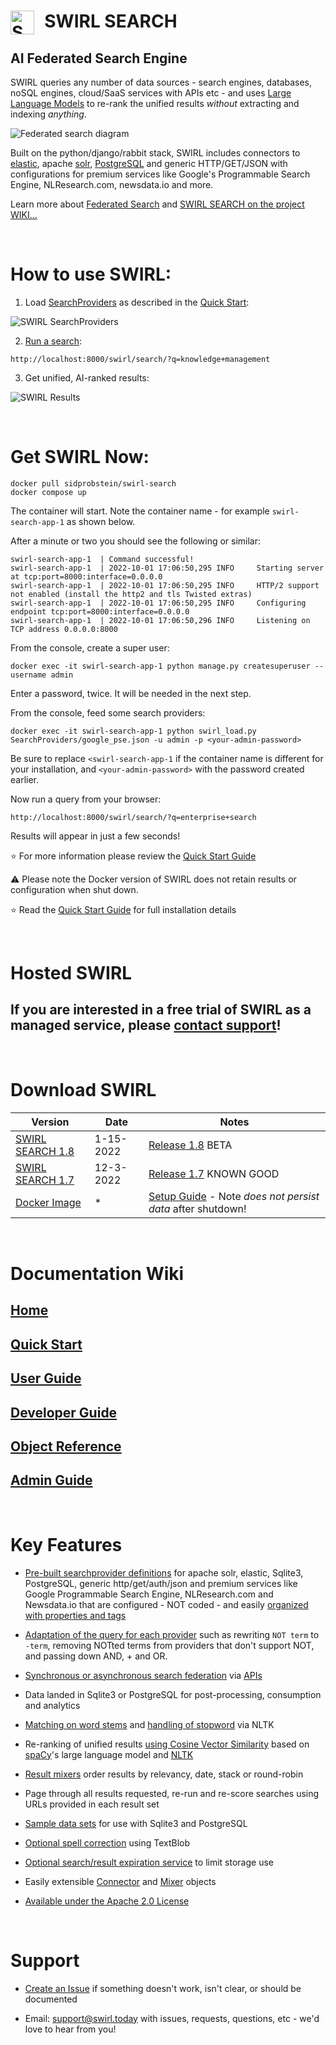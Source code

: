 <h1> &nbsp; SWIRL SEARCH <img alt='SWIRL Logo' src='https://raw.githubusercontent.com/sidprobstein/swirl-search/main/docs/images/swirl_logo_notext_200.jpg' width=38 align=left /></h1>

## AI Federated Search Engine

SWIRL queries any number of data sources - search engines, databases, noSQL engines, cloud/SaaS services with APIs etc - and uses [Large Language Models](https://techcrunch.com/2022/04/28/the-emerging-types-of-language-models-and-why-they-matter/) to re-rank the unified results *without* extracting and indexing *anything*. 

![Federated search diagram](https://raw.githubusercontent.com/sidprobstein/swirl-search/main/docs/images/federation_diagram.png)

Built on the python/django/rabbit stack, SWIRL includes connectors to [elastic](https://www.elastic.co/cn/downloads/elasticsearch), apache [solr](https://solr.apache.org/), [PostgreSQL](https://www.postgresql.org/) and generic HTTP/GET/JSON with configurations for premium services like Google's Programmable Search Engine, NLResearch.com, newsdata.io and more. 

Learn more about [Federated Search](https://en.wikipedia.org/wiki/Federated_search) and 
[SWIRL SEARCH on the project WIKI...](https://github.com/sidprobstein/swirl-search/wiki)

<br/>

# How to use SWIRL:

1. Load [SearchProviders](https://github.com/sidprobstein/swirl-search/wiki/2.-User-Guide#searchproviders) as described in the [Quick Start](https://github.com/sidprobstein/swirl-search/wiki/1.-Quick-Start#install-searchproviders):

![SWIRL SearchProviders](https://raw.githubusercontent.com/sidprobstein/swirl-search/main/docs/images/swirl_providers_focus.png)

2. [Run a search](https://github.com/sidprobstein/swirl-search/wiki/2.-User-Guide#creating-a-search-object-with-the-q-url-parameter):

```
http://localhost:8000/swirl/search/?q=knowledge+management
```

3. Get unified, AI-ranked results:

![SWIRL Results](https://raw.githubusercontent.com/sidprobstein/swirl-search/main/docs/images/swirl_results_focus.png)

<br/>

# Get SWIRL Now:

```
docker pull sidprobstein/swirl-search
docker compose up
```

The container will start. Note the container name - for example ```swirl-search-app-1``` as shown below. 

After a minute or two you should see the following or similar:

```
swirl-search-app-1  | Command successful!
swirl-search-app-1  | 2022-10-01 17:06:50,295 INFO     Starting server at tcp:port=8000:interface=0.0.0.0
swirl-search-app-1  | 2022-10-01 17:06:50,295 INFO     HTTP/2 support not enabled (install the http2 and tls Twisted extras)
swirl-search-app-1  | 2022-10-01 17:06:50,295 INFO     Configuring endpoint tcp:port=8000:interface=0.0.0.0
swirl-search-app-1  | 2022-10-01 17:06:50,296 INFO     Listening on TCP address 0.0.0.0:8000
```

From the console, create a super user:

```
docker exec -it swirl-search-app-1 python manage.py createsuperuser --username admin
```

Enter a password, twice. It will be needed in the next step.

From the console, feed some search providers:

```
docker exec -it swirl-search-app-1 python swirl_load.py SearchProviders/google_pse.json -u admin -p <your-admin-password>
```

Be sure to replace ```<swirl-search-app-1``` if the container name is different for your installation, and ```<your-admin-password>``` with the password created earlier.

Now run a query from your browser:

```
http://localhost:8000/swirl/search/?q=enterprise+search
```

Results will appear in just a few seconds!

:star: For more information please review the [Quick Start Guide](https://github.com/sidprobstein/swirl-search/wiki/1.-Quick-Start)

:warning: Please note the Docker version of SWIRL does not retain results or configuration when shut down.

:star: Read the [Quick Start Guide](https://github.com/sidprobstein/swirl-search/wiki/1.-Quick-Start) for full installation details

<br/>

# Hosted SWIRL

## If you are interested in a free trial of SWIRL as a managed service, please [contact support](#support)!

<br/>

# Download SWIRL

| Version                     | Date                        | Notes | 
| --------------------------- | --------------------------- | ----- |
| [SWIRL SEARCH 1.8](https://github.com/sidprobstein/swirl-search/releases/tag/v1.8) | 1-15-2022 | [Release 1.8](./docs/RELEASE_NOTES_1.8.md) BETA |
| [SWIRL SEARCH 1.7](https://github.com/sidprobstein/swirl-search/releases/tag/v1.7) | 12-3-2022 | [Release 1.7](./docs/RELEASE_NOTES_1.7.md) KNOWN GOOD |
| [Docker Image](https://hub.docker.com/r/sidprobstein/swirl-search) | * | [Setup Guide](https://github.com/sidprobstein/swirl-search/wiki/1.-Quick-Start#docker) - Note *does* *not* *persist* *data* after shutdown! | 

<br/>

# Documentation Wiki

## [Home](https://github.com/sidprobstein/swirl-search/wiki)
## [Quick Start](https://github.com/sidprobstein/swirl-search/wiki/1.-Quick-Start)
## [User Guide](https://github.com/sidprobstein/swirl-search/wiki/2.-User-Guide)
## [Developer Guide](https://github.com/sidprobstein/swirl-search/wiki/3.-Developer-Guide)
## [Object Reference](https://github.com/sidprobstein/swirl-search/wiki/4.-Object-Reference)
## [Admin Guide](https://github.com/sidprobstein/swirl-search/wiki/5.-Admin-Guide)

<br/>

# Key Features

* [Pre-built searchprovider definitions](https://github.com/sidprobstein/swirl-search/tree/main/SearchProviders) for apache solr, elastic, Sqlite3, PostgreSQL, generic http/get/auth/json and premium services like Google Programmable Search Engine, NLResearch.com and Newsdata.io that are configured - NOT coded - and easily [organized with properties and tags](https://github.com/sidprobstein/swirl-search/wiki/2.-User-Guide#organizing-searchproviders-with-active-default-and-tags)

* [Adaptation of the query for each provider](https://github.com/sidprobstein/swirl-search/wiki/2.-User-Guide#search-syntax) such as rewriting ```NOT term``` to ```-term```, removing NOTted terms from providers that don't support NOT, and passing down AND, + and OR.

* [Synchronous or asynchronous search federation](https://github.com/sidprobstein/swirl-search/wiki/3.-Developer-Guide#architecture) via [APIs](http://localhost:8000/swirl/swagger-ui/)

* Data landed in Sqlite3 or PostgreSQL for post-processing, consumption and analytics

* [Matching on word stems](https://github.com/sidprobstein/swirl-search/wiki/2.-User-Guide#relevancy) and [handling of stopword](https://github.com/sidprobstein/swirl-search/wiki/4.-Object-Reference#stopwords-language) via NLTK

* Re-ranking of unified results [using Cosine Vector Similarity](https://github.com/sidprobstein/swirl-search/wiki/2.-User-Guide#relevancy) based on [spaCy](https://spacy.io/)'s large language model and [NLTK](https://www.nltk.org/)

* [Result mixers](https://github.com/sidprobstein/swirl-search/wiki/2.-User-Guide#result-mixers) order results by relevancy, date, stack or round-robin

* Page through all results requested, re-run and re-score searches using URLs provided in each result set

* [Sample data sets](https://github.com/sidprobstein/swirl-search/tree/main/Data) for use with Sqlite3 and PostgreSQL

* [Optional spell correction](https://github.com/sidprobstein/swirl-search/wiki/2.-User-Guide#spell-correction) using TextBlob

* [Optional search/result expiration service](https://github.com/sidprobstein/swirl-search/wiki/5.-Admin-Guide#search-expiration-service) to limit storage use

* Easily extensible [Connector](https://github.com/sidprobstein/swirl-search/tree/main/swirl/connectors) and [Mixer](https://github.com/sidprobstein/swirl-search/tree/main/swirl/mixers) objects

* [Available under the Apache 2.0 License](./LICENSE)

<br/>

# Support

* [Create an Issue](https://github.com/sidprobstein/swirl-search/issues) if something doesn't work, isn't clear, or should be documented

* Email: [support@swirl.today](mailto:support@swirl.today) with issues, requests, questions, etc - we'd love to hear from you!

<br/>

